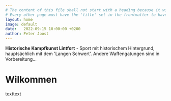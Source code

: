 ```yaml
---
# The content of this file shall not start with a heading because it will force Jekyll to create a new page entry in the nav bar. So start with simple text first.
# Every other page must have the 'title' set in the frontmatter to have it shown in the nav bar and have its own link.
layout: home
image: default
date:   2022-09-15 10:00:00 +0200
author: Peter Joost
---
```


**Historische Kampfkunst Lintfort** - Sport mit historischem Hintergrund, hauptsächlich mit dem 'Langen Schwert'. Andere Waffengatungen sind in Vorbereitung...

# Wilkommen
texttext